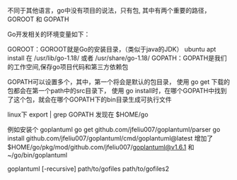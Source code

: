 不同于其他语言，go中没有项目的说法，只有包, 其中有两个重要的路径，GOROOT 和 GOPATH

Go开发相关的环境变量如下：

GOROOT：GOROOT就是Go的安装目录，（类似于java的JDK）
ubuntu apt install 在  /usr/lib/go-1.18/  或者 /usr/share/go-1.18/
GOPATH：GOPATH是我们的工作空间,保存go项目代码和第三方依赖包

GOPATH可以设置多个，其中，第一个将会是默认的包目录，
使用 go get 下载的包都会在第一个path中的src目录下，
使用 go install时，在哪个GOPATH中找到了这个包，就会在哪个GOPATH下的bin目录生成可执行文件

linux下 export | grep GOPATH 发现在  $HOME/go

例如安装个 goplantuml
go get github.com/jfeliu007/goplantuml/parser
go install github.com/jfeliu007/goplantuml/cmd/goplantuml@latest
增加了 $HOME/go/pkg/mod/github.com/jfeliu007/goplantuml@v1.6.1
和 ~/go/bin/goplantuml

goplantuml [-recursive] path/to/gofiles path/to/gofiles2
